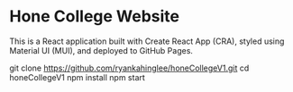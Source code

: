 # Hone College Website

This is a React application built with Create React App (CRA), styled using Material UI (MUI), and deployed to GitHub Pages.

git clone https://github.com/ryankahinglee/honeCollegeV1.git
cd honeCollegeV1
npm install
npm start
